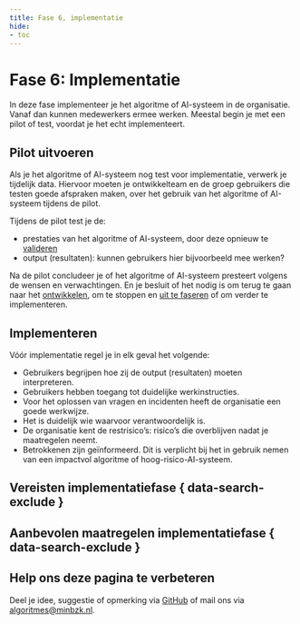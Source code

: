 ```yaml
---
title: Fase 6, implementatie
hide:
- toc
---
```


# Fase 6: Implementatie
In deze fase implementeer je het algoritme of AI-systeem in de organisatie. Vanaf dan kunnen medewerkers ermee werken. Meestal begin je met een pilot of test, voordat je het echt implementeert.

## Pilot uitvoeren
Als je het algoritme of AI-systeem nog test voor implementatie, verwerk je tijdelijk data. Hiervoor moeten je ontwikkelteam en de groep gebruikers die testen goede afspraken maken, over het gebruik van het algoritme of AI-systeem tijdens de pilot.

Tijdens de pilot test je de:

* prestaties van het algoritme of AI-systeem, door deze opnieuw te [valideren](https://minbzk.github.io/Algoritmekader/levenscyclus/verificatie-en-validatie/)
* output (resultaten): kunnen gebruikers hier bijvoorbeeld mee werken?

Na de pilot concludeer je of het algoritme of AI-systeem presteert volgens de wensen en verwachtingen. En je besluit of het nodig is om terug te gaan naar het [ontwikkelen](https://minbzk.github.io/Algoritmekader/levenscyclus/ontwikkelen/), om te stoppen en [uit te faseren](https://minbzk.github.io/Algoritmekader/levenscyclus/uitfaseren/) of om verder te implementeren.

## Implementeren
Vóór implementatie regel je in elk geval het volgende:

* Gebruikers begrijpen hoe zij de output (resultaten) moeten interpreteren.
* Gebruikers hebben toegang tot duidelijke werkinstructies.
* Voor het oplossen van vragen en incidenten heeft de organisatie een goede werkwijze.
* Het is duidelijk wie waarvoor verantwoordelijk is.
* De organisatie kent de restrisico’s: risico’s die overblijven nadat je maatregelen neemt.
* Betrokkenen zijn geïnformeerd. Dit is verplicht bij het in gebruik nemen van een impactvol algoritme of hoog-risico-AI-systeem.

## Vereisten implementatiefase { data-search-exclude }

<!-- list_vereisten levenscyclus/implementatie no-rol no-levenscyclus no-search no-onderwerp -->

## Aanbevolen maatregelen implementatiefase { data-search-exclude }

<!-- list_maatregelen levenscyclus/implementatie no-rol no-levenscyclus no-search no-onderwerp  -->


## Help ons deze pagina te verbeteren
Deel je idee, suggestie of opmerking via [GitHub](https://github.com/MinBZK/Algoritmekader/issues/new/choose) of mail ons via [algoritmes@minbzk.nl](mailto:algoritmes@minbzk.nl).

